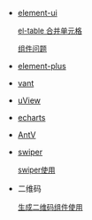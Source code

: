 
- [element-ui](https://element.eleme.cn/#/zh-CN/component/installation)

  <font size=2>

    [el-table 合并单元格](./合并单元格.md)

    [组件问题](./element-ui组件.md)

  </font>

- [element-plus](https://element-plus.org/zh-CN/component/button.html)
- [vant](https://vant-ui.github.io/vant-weapp/#/home)
- [uView](https://www.uviewui.com/components/intro.html)
- [echarts](https://echarts.apache.org/zh/tutorial.html#5%20%E5%88%86%E9%92%9F%E4%B8%8A%E6%89%8B%20ECharts)
- [AntV](https://g2.antv.antgroup.com/)
- [swiper](https://3.swiper.com.cn/api/start/2014/1218/140.html)

  <font size=2>

    [swiper使用](./swiper使用.md)

  </font>
- 二维码

  <font size=2>

    [生成二维码组件使用](./qrcode.md)

  </font>